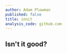 ```yaml
---
author: Adam Plowman
published: false
title: innit
analysis_code: github.com
---
```

## Isn't it good?

